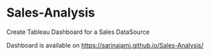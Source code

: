 # Sales-Analysis
Create Tableau Dashboard for a Sales DataSource

Dashboard is available on https://sarinajami.github.io/Sales-Analysis/
